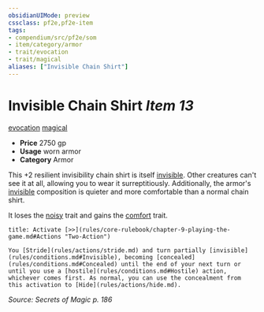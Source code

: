 ```yaml
---
obsidianUIMode: preview
cssclass: pf2e,pf2e-item
tags:
- compendium/src/pf2e/som
- item/category/armor
- trait/evocation
- trait/magical
aliases: ["Invisible Chain Shirt"]
---
```

# Invisible Chain Shirt *Item 13*  
[evocation](rules/traits/evocation.md)  [magical](rules/traits/magical.md)  

- **Price** 2750 gp
- **Usage** worn armor
- **Category** Armor

This +2 resilient invisibility chain shirt is itself [invisible](rules/conditions.md#Invisible). Other creatures can't see it at all, allowing you to wear it surreptitiously. Additionally, the armor's [invisible](rules/conditions.md#Invisible) composition is quieter and more comfortable than a normal chain shirt.

It loses the [noisy](rules/traits/noisy.md) trait and gains the [comfort](rules/traits/comfort.md) trait.

```ad-embed-ability
title: Activate [>>](rules/core-rulebook/chapter-9-playing-the-game.md#Actions "Two-Action")

You [Stride](rules/actions/stride.md) and turn partially [invisible](rules/conditions.md#Invisible), becoming [concealed](rules/conditions.md#Concealed) until the end of your next turn or until you use a [hostile](rules/conditions.md#Hostile) action, whichever comes first. As normal, you can use the concealment from this activation to [Hide](rules/actions/hide.md).
```

*Source: Secrets of Magic p. 186*